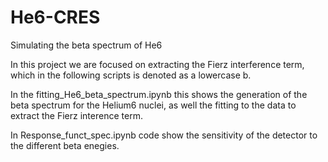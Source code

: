 # He6-CRES

Simulating the beta spectrum of He6

In this project we are focused on extracting the Fierz interference term, which in the following scripts is denoted as a lowercase b.


In the fitting_He6_beta_spectrum.ipynb this shows the generation of the beta spectrum for the Helium6 nuclei, as well the fitting to the data to extract the Fierz interence term.


In Response_funct_spec.ipynb code show the sensitivity of the detector to the different beta enegies.


